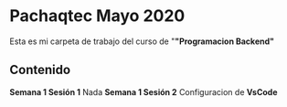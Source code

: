 # Pachaqtec Mayo 2020

Esta es mi carpeta de trabajo del curso de "**"Programacion Backend"**

## Contenido
**Semana 1 Sesión 1**
Nada
**Semana 1 Sesión 2**
Configuracion de **VsCode**
